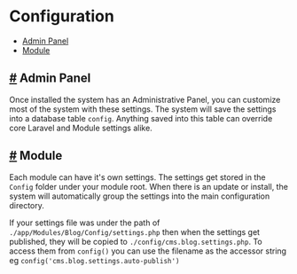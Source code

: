# Configuration

- [Admin Panel](#admin)
- [Module](#module)

<a name="admin"></a>
## <a href="#admin">#</a> Admin Panel

Once installed the system has an Administrative Panel, you can customize most of the system with these settings.
The system will save the settings into a database table `config`. Anything saved into this table can override core Laravel and Module settings alike.

<a name="module"></a>
## <a href="#module">#</a> Module

Each module can have it's own settings. The settings get stored in the `Config` folder under your module root. When there is an update or install, the system will automatically group the settings into the main configuration directory.

If your settings file was under the path of `./app/Modules/Blog/Config/settings.php` then when the settings get published, they will be copied to `./config/cms.blog.settings.php`. To access them from `config()` you can use the filename as the accessor string eg `config('cms.blog.settings.auto-publish')`
